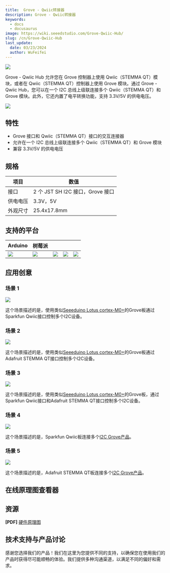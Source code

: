 ```yaml
---
title:  Grove - Qwiic转接器
description: Grove - Qwiic转接器
keywords:
  - docs
  - docusaurus
image: https://wiki.seeedstudio.com/Grove-Qwiic-Hub/
slug: /cn/Grove-Qwiic-Hub
last_update:
  date: 03/23/2024
  author: WuFeifei
---
```


![](https://files.seeedstudio.com/products/103020292/img/103020292wiki.png)

Grove - Qwiic Hub 允许您在 Grove 控制器上使用 Qwiic（STEMMA QT）模块，或者在 Qwiic（STEMMA QT）控制器上使用 Grove 模块。通过 Grove - Qwiic Hub，您可以在一个 I2C 总线上级联连接多个 Qwiic（STEMMA QT）和 Grove 模块。此外，它还内置了电平转换功能，支持 3.3V/5V 的供电电压。

<p style={{textAlign: 'center'}}><a href="https://www.seeedstudio.com/Grove-Qwiic-Hub-p-4531.html" target="_blank"><img src="https://files.seeedstudio.com/wiki/wiki_english/docs/images/get_one_now_small.png" width={200} height={38} border={0} /></a></p>

## 特性

- Grove 接口和 Qwiic（STEMMA QT）接口的交互连接器
- 允许在一个 I2C 总线上级联连接多个 Qwiic（STEMMA QT）和 Grove 模块
- 兼容 3.3V/5V 的供电电压

## 规格

| 项目     | 数值                             |
|---|---|
| 接口     | 2 个 JST SH I2C 接口，Grove 接口 |
| 供电电压 | 3.3V，5V                         |
| 外观尺寸 | 25.4x17.8mm                      |

## 支持的平台

| Arduino                                                      | 树莓派                                                       |                                                              |                                                              |                                                              |
| ------------------------------------------------------------ | ------------------------------------------------------------ | ------------------------------------------------------------ | ------------------------------------------------------------ | ------------------------------------------------------------ |
| ![](https://files.seeedstudio.com/wiki/wiki_english/docs/images/arduino_logo.jpg) | ![](https://files.seeedstudio.com/wiki/wiki_english/docs/images/raspberry_pi_logo_n.jpg) | ![](https://files.seeedstudio.com/wiki/wiki_english/docs/images/bbg_logo_n.jpg) | ![](https://files.seeedstudio.com/wiki/wiki_english/docs/images/wio_logo_n.jpg) | ![](https://files.seeedstudio.com/wiki/wiki_english/docs/images/linkit_logo_n.jpg) |

## 应用创意

### 场景 1

![](https://files.seeedstudio.com/products/103020292/img/Scenario1.png)

这个场景描述的是，使用类似[Seeeduino Lotus cortex-M0+](https://www.seeedstudio.com/Seeeduino-Lotus-Cortex-M0-p-2896.html)的Grove板通过Sparkfun Qwiic接口控制多个I2C设备。

### 场景 2

![](https://files.seeedstudio.com/products/103020292/img/Scenario2.png)

这个场景描述的是，使用类似[Seeeduino Lotus cortex-M0+](https://www.seeedstudio.com/Seeeduino-Lotus-Cortex-M0-p-2896.html)的Grove板通过Adafruit STEMMA QT接口控制多个I2C设备。

### 场景 3

![](https://files.seeedstudio.com/products/103020292/img/Scenario3.png)

这个场景描述的是，使用类似[Seeeduino Lotus cortex-M0+](https://www.seeedstudio.com/Seeeduino-Lotus-Cortex-M0-p-2896.html)的Grove板，通过Sparkfun Qwiic接口和Adafruit STEMMA QT接口控制多个I2C设备。

### 场景 4

![](https://files.seeedstudio.com/products/103020292/img/Scenario4.png)

这个场景描述的是，Sparkfun Qwiic板连接多个[I2C Grove产品](https://www.seeedstudio.com/catalogsearch/result/?q=Grove+I2C)。

### 场景 5

![](https://files.seeedstudio.com/products/103020292/img/Scenario5.png)

这个场景描述的是，Adafruit STEMMA QT板连接多个[I2C Grove产品](https://www.seeedstudio.com/catalogsearch/result/?q=Grove+I2C)。

## 在线原理图查看器

<div className="altium-ecad-viewer" data-project-src="https://files.seeedstudio.com/products/103020292/doc/Grove-Qwiic_Hub_Hardware.zip" style={{borderRadius: '0px 0px 4px 4px', height: 500, borderStyle: 'solid', borderWidth: 1, borderColor: 'rgb(241, 241, 241)', overflow: 'hidden', maxWidth: 1280, maxHeight: 700, boxSizing: 'border-box'}}>
</div>

## 资源

**[PDF]** [硬件原理图](https://files.seeedstudio.com/products/103020292/doc/Grove-Qwiic-Hub_v1.0_SCH_190808.pdf)

## 技术支持与产品讨论

感谢您选择我们的产品！我们在这里为您提供不同的支持，以确保您在使用我们的产品时获得尽可能顺畅的体验。我们提供多种沟通渠道，以满足不同的偏好和需求。

<div class="button_tech_support_container">
<a href="https://forum.seeedstudio.com/" class="button_forum"></a> 
<a href="https://www.seeedstudio.com/contacts" class="button_email"></a>
</div>

<div class="button_tech_support_container">
<a href="https://discord.gg/eWkprNDMU7" class="button_discord"></a> 
<a href="https://github.com/Seeed-Studio/wiki-documents/discussions/69" class="button_discussion"></a>
</div>

